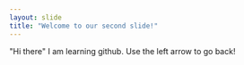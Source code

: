 ```yaml
---
layout: slide
title: "Welcome to our second slide!"
---
```

"Hi there" I am learning github.
Use the left arrow to go back!
